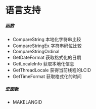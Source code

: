 # 语言支持
##### 函数
- CompareString 本地化字符串比较
- CompareStringEx 字符串码位比较
- CompareStringOrdinal
- GetDateFormat 获取格式化的日期
- GetLocaleInfo 获取本地化信息
- GetThreadLocale 获得当前线程的LCID
- GetTimeFormat 获取格式化的时间

##### 宏函数
- MAKELANGID